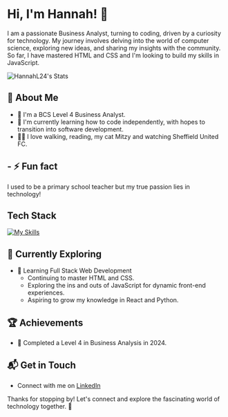 # Hi, I'm Hannah! 👋

I am a passionate Business Analyst, turning to coding, driven by a curiosity for technology. My journey involves delving into the world of computer science, exploring new ideas, and sharing my insights with the community. So far, I have mastered HTML and CSS and I'm looking to build my skills in JavaScript.

![HannahL24's Stats](https://github-readme-stats.vercel.app/api?username=HannahL24&theme=vue-dark&show_icons=true&hide_border=true&count_private=true)

## 🚀 About Me

- 🔭 I'm a BCS Level 4 Business Analyst.
- 📝 I'm currently learning how to code independently, with hopes to transition into software development. 
- 🚶‍♀️ I love walking, reading, my cat Mitzy and watching Sheffield United FC.

## - ⚡ Fun fact
I used to be a primary school teacher but my true passion lies in technology!


## Tech Stack
[![My Skills](https://skillicons.dev/icons?i=html,css,ps)](https://skillicons.dev)

## 🌱 Currently Exploring

- 🚀 Learning Full Stack Web Development
  - Continuing to master HTML and CSS.
  - Exploring the ins and outs of JavaScript for dynamic front-end experiences.
  - Aspiring to grow my knowledge in React and Python.

 ## 🏆 Achievements

- 🌟 Completed a Level 4 in Business Analysis in 2024.


## 📬 Get in Touch

- Connect with me on [LinkedIn]([https://twitter.com/introvertedbot](https://www.linkedin.com/in/hannah-lindley-119406220/))


Thanks for stopping by! Let's connect and explore the fascinating world of technology together. 🚀



